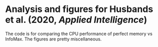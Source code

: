 # Analysis and figures for Husbands et al. (2020, *Applied Intelligence*)

The code is for comparing the CPU performance of perfect memory vs InfoMax. The figures are pretty miscellaneous.

